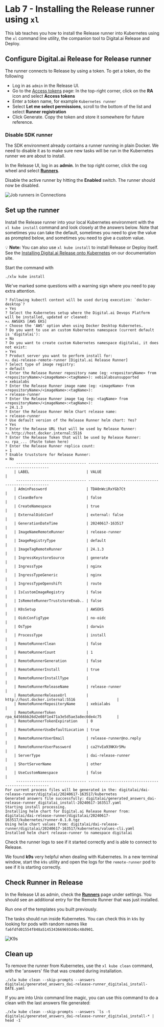 # Lab 7 - Installing the Release runner using `xl`

This lab teaches you how to install the Release runner into Kubernetes using the `xl` command line utility, the companion tool to Digital.ai Release and Deploy.


<!-- FIXME no longer needed -->

## Configure Digital.ai Release for Release runner

The runner connects to Release by using a token. To get a token, do the following

* Log in as `admin` in the Release UI. 
* Go to the [Access tokens](http://digitalai.release.local:5516/#/personal-access-token) page: In the top-right corner, click on the **RA** icon and select **Access tokens**
* Enter a token name, for example `Kubernetes runner`
* Select **Let me select permissions**, scroll to the bottom of the list and select **Runner registration**
* Click Generate. Copy the token and store it somewhere for future reference.

### Disable SDK runner

The SDK environment already contains a  runner running in plain Docker. We need to disable it as to make sure new tasks will be run in the Kubernetes runner we are about to install. 

In the Release UI, log in as **admin**. In the top right corner, click the cog wheel and select **[Runners](http://digitalai.release.local:5516/#/runners)**.

Disable the active runner by hitting the **Enabled** switch. The runner should now be disabled.

![Job runners in Connections](img/job-runners.png)


## Set up the runner

Install the Release runner into your local Kubernetes environment with the `xl kube install` command and look closely at the answers below. Note that sometimes you can take the default, sometimes you need to give the value as prompted below, and sometimes you need to give a custom value.

💡 **Note:** You can also use `xl kube install` to install Release or Deploy itself. See the [Installing Digital.ai Release onto Kubernetes](https://docs.digital.ai/bundle/devops-release-version-v.22.3/page/release/operator/xl-op-before-you-begin.html) on our documentation site.

Start the command with

    ./xlw kube install

We've marked some questions with a warning sign where you need to pay extra attention.

``` 
? Following kubectl context will be used during execution: `docker-desktop`?
» Yes
? Select the Kubernetes setup where the Digital.ai Devops Platform will be installed, updated or cleaned:
»⚠️ AWSEKS [AWS EKS]
⚡️ Choose the 'AWS' option when using Docker Desktop Kubernetes.
? Do you want to use an custom Kubernetes namespace (current default is 'digitalai'):
» No
? Do you want to create custom Kubernetes namespace digitalai, it does not exist: 
» Yes
? Product server you want to perform install for: 
»⚠️ dai-release-remote-runner [Digital.ai Release Runner]
? Select type of image registry:
» default
? Enter the Release Runner repository name (eg: <repositoryName> from <repositoryName>/<imageName>:<tagName>): xebialabsunsupported
» xebialabs
? Enter the Release Runner image name (eg: <imageName> from <repositoryName>/<imageName>:<tagName>): 
» release-runner
? Enter the Release Runner image tag (eg: <tagName> from <repositoryName>/<imageName>:<tagName>):
» 24.1.3
? Enter the Release Runner Helm Chart release name: 
» release-runner
? Use default version of the Release Runner helm chart: Yes? 
» Yes
? Enter the Release URL that will be used by Release Runner:
»⚠️ http://host.docker.internal:5516
? Enter the Release Token that will be used by Release Runner:
»⚠️ rpa_... (Paste token here)
? Enter the Release Runner replica count:
» 1
? Enable truststore for Release Runner: 
» No
	 -------------------------------- ----------------------------------------------------
	| LABEL                          | VALUE                                              |
	 -------------------------------- ----------------------------------------------------
	| AdminPassword                  | TDA0nWciRxYGb7Ct                                   |
	| CleanBefore                    | false                                              |
	| CreateNamespace                | true                                               |
	| ExternalOidcConf               | external: false                                    |
	| GenerationDateTime             | 20240617-163517                                    |
	| ImageNameRemoteRunner          | release-runner                                     |
	| ImageRegistryType              | default                                            |
	| ImageTagRemoteRunner           | 24.1.3                                             |
	| IngressKeystoreSource          | generate                                           |
	| IngressType                    | nginx                                              |
	| IngressTypeGeneric             | nginx                                              |
	| IngressTypeOpenshift           | route                                              |
	| IsCustomImageRegistry          | false                                              |
	| IsRemoteRunnerTruststoreEnab.. | false                                              |
	| K8sSetup                       | AWSEKS                                             |
	| OidcConfigType                 | no-oidc                                            |
	| OsType                         | darwin                                             |
	| ProcessType                    | install                                            |
	| RemoteRunnerClean              | false                                              |
	| RemoteRunnerCount              | 1                                                  |
	| RemoteRunnerGeneration         | false                                              |
	| RemoteRunnerInstall            | true                                               |
	| RemoteRunnerInstallType        |                                                    |
	| RemoteRunnerReleaseName        | release-runner                                     |
	| RemoteRunnerReleaseUrl         | http://host.docker.internal:5516                   |
	| RemoteRunnerRepositoryName     | xebialabs                                          |
	| RemoteRunnerToken              | rpa_64566bb26d2e08f1e471a3e5d5ae3a8ec0de4c75       |
	| RemoteRunnerTokenExpiration    | 0                                                  |
	| RemoteRunnerUseDefaultLocation | true                                               |
	| RemoteRunnerUserEmail          | release-runner@no.reply                            |
	| RemoteRunnerUserPassword       | ca2YvEa93NKXr5Mu                                   |
	| ServerType                     | dai-release-runner                                 |
	| ShortServerName                | other                                              |
	| UseCustomNamespace             | false                                              |
	 -------------------------------- ----------------------------------------------------
For current process files will be generated in the: digitalai/dai-release-runner/digitalai/20240617-163517/kubernetes
Generated answers file successfully: digitalai/generated_answers_dai-release-runner_digitalai_install-20240617-163517.yaml 
Starting install processing.
Installing helm chart for Digital.ai Release Runner from: digitalai/dai-release-runner/digitalai/20240617-163517/kubernetes/runner-0.1.0.tgz
Using helm chart values from: digitalai/dai-release-runner/digitalai/20240617-163517/kubernetes/values-cli.yaml
Installed helm chart release-runner to namespace digitalai
```

Check the runner logs to see if it started correctly and is able to connect to Release.

We found **k9s** very helpful when dealing with Kubernetes. In a new terminal window, start the `k9s` utility and open the logs for the `remote-runner` pod to see if it is starting correctly.

## Check Runner in Release

In the Release UI as admin, check the **[Runners](http://digitalai.release.local:5516/#/runners)** page under settings. You should see an additional entry for the Remote Runner that was just installed.

Run one of the templates you built previously. 

The tasks should run inside Kubernetes. You can check this in `k9s` by looking for pods with random names like `fa6fdfd01554f848a5145343669693d4bc48d901`.

![K9s](img/k9s.png)

## Clean up

To remove the runner from Kubernetes, use the `xl kube clean` command, with the 'answers' file that was created during installation.

    ./xlw kube clean --skip-prompts --answers digitalai/generated_answers_dai-release-runner_digitalai_install-DATE.yaml 

If you are into Unix command line magic, you can use this command to do a clean with the last answers file generated:

    ./xlw kube clean --skip-prompts --answers `ls -t digitalai/generated_answers_dai-release-runner_digitalai_install-* | head -1`
